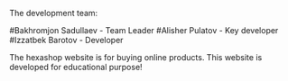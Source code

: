 The development team:

#Bakhromjon Sadullaev - Team Leader
#Alisher Pulatov - Key developer
#Izzatbek Barotov - Developer

The hexashop website is for buying online products. This website is developed for educational purpose!
